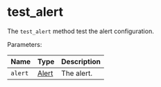 # test_alert

The `test_alert` method test the alert configuration.

  Parameters:

__Name__ | __Type__ | __Description__
--- | --- | --- | 
`alert` | [Alert](../types/Alert.md) | The alert.


